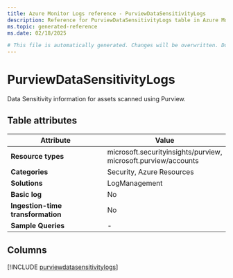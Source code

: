```yaml
---
title: Azure Monitor Logs reference - PurviewDataSensitivityLogs
description: Reference for PurviewDataSensitivityLogs table in Azure Monitor Logs.
ms.topic: generated-reference
ms.date: 02/18/2025

# This file is automatically generated. Changes will be overwritten. Do not change this file directly.
---
```


# PurviewDataSensitivityLogs

Data Sensitivity information for assets scanned using Purview.


## Table attributes

|Attribute|Value|
|---|---|
|**Resource types**|microsoft.securityinsights/purview,<br>microsoft.purview/accounts|
|**Categories**|Security, Azure Resources|
|**Solutions**| LogManagement|
|**Basic log**|No|
|**Ingestion-time transformation**|No|
|**Sample Queries**|-|



## Columns
  
[!INCLUDE [purviewdatasensitivitylogs](~/reusable-content/ce-skilling/azure/includes/azure-monitor/reference/tables/purviewdatasensitivitylogs-include.md)]
